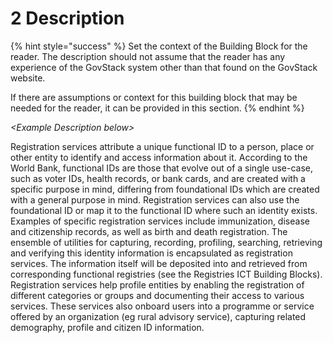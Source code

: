# 2 Description

{% hint style="success" %}
Set the context of the Building Block for the reader. The description should not assume that the reader has any experience of the GovStack system other than that found on the GovStack website.

If there are assumptions or context for this building block that may be needed for the reader, it can be provided in this section.&#x20;
{% endhint %}

_\<Example Description below>_

Registration services attribute a unique functional ID to a person, place or other entity to identify and access information about it. According to the World Bank, functional IDs are those that evolve out of a single use-case, such as voter IDs, health records, or bank cards, and are created with a specific purpose in mind, differing from foundational IDs which are created with a general purpose in mind. Registration services can also use the foundational ID or map it to the functional ID where such an identity exists. Examples of specific registration services include immunization, disease and citizenship records, as well as birth and death registration. The ensemble of utilities for capturing, recording, profiling, searching, retrieving and verifying this identity information is encapsulated as registration services. The information itself will be deposited into and retrieved from corresponding functional registries (see the Registries ICT Building Blocks). Registration services help profile entities by enabling the registration of different categories or groups and documenting their access to various services. These services also onboard users into a programme or service offered by an organization (eg rural advisory service), capturing related demography, profile and citizen ID information.
